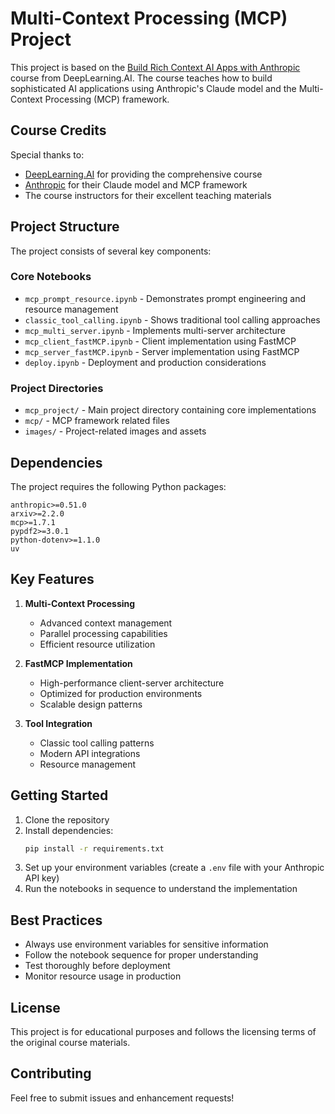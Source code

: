 # Multi-Context Processing (MCP) Project

This project is based on the [Build Rich Context AI Apps with Anthropic](https://learn.deeplearning.ai/courses/mcp-build-rich-context-ai-apps-with-anthropic) course from DeepLearning.AI. The course teaches how to build sophisticated AI applications using Anthropic's Claude model and the Multi-Context Processing (MCP) framework.

## Course Credits

Special thanks to:

- [DeepLearning.AI](https://www.deeplearning.ai/) for providing the comprehensive course
- [Anthropic](https://www.anthropic.com/) for their Claude model and MCP framework
- The course instructors for their excellent teaching materials

## Project Structure

The project consists of several key components:

### Core Notebooks

- `mcp_prompt_resource.ipynb` - Demonstrates prompt engineering and resource management
- `classic_tool_calling.ipynb` - Shows traditional tool calling approaches
- `mcp_multi_server.ipynb` - Implements multi-server architecture
- `mcp_client_fastMCP.ipynb` - Client implementation using FastMCP
- `mcp_server_fastMCP.ipynb` - Server implementation using FastMCP
- `deploy.ipynb` - Deployment and production considerations

### Project Directories

- `mcp_project/` - Main project directory containing core implementations
- `mcp/` - MCP framework related files
- `images/` - Project-related images and assets

## Dependencies

The project requires the following Python packages:

```
anthropic>=0.51.0
arxiv>=2.2.0
mcp>=1.7.1
pypdf2>=3.0.1
python-dotenv>=1.1.0
uv
```

## Key Features

1. **Multi-Context Processing**

   - Advanced context management
   - Parallel processing capabilities
   - Efficient resource utilization

2. **FastMCP Implementation**

   - High-performance client-server architecture
   - Optimized for production environments
   - Scalable design patterns

3. **Tool Integration**
   - Classic tool calling patterns
   - Modern API integrations
   - Resource management

## Getting Started

1. Clone the repository
2. Install dependencies:
   ```bash
   pip install -r requirements.txt
   ```
3. Set up your environment variables (create a `.env` file with your Anthropic API key)
4. Run the notebooks in sequence to understand the implementation

## Best Practices

- Always use environment variables for sensitive information
- Follow the notebook sequence for proper understanding
- Test thoroughly before deployment
- Monitor resource usage in production

## License

This project is for educational purposes and follows the licensing terms of the original course materials.

## Contributing

Feel free to submit issues and enhancement requests!
